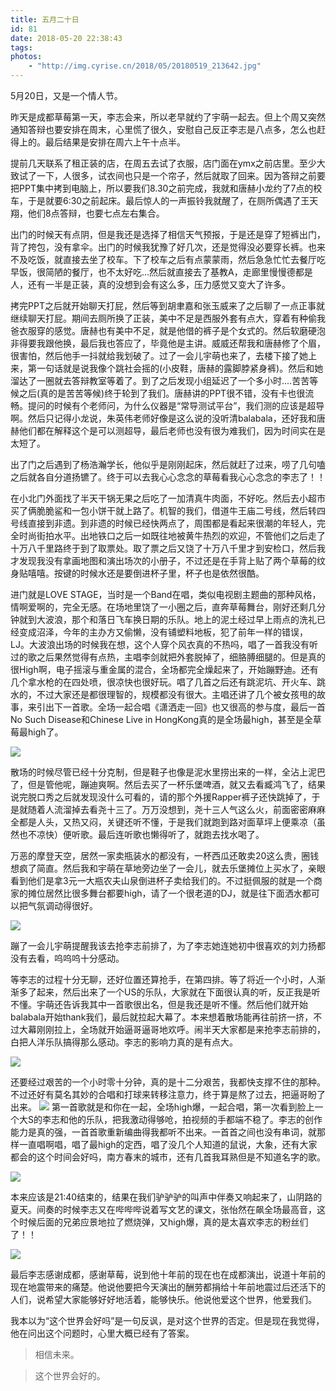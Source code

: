 ```yaml
---
title: 五月二十日
id: 81
date: 2018-05-20 22:38:43
tags:
photos:
    - "http://img.cyrise.cn/2018/05/20180519_213642.jpg"
---
```


5月20日，又是一个情人节。

昨天是成都草莓第一天，李志会来，所以老早就约了宇萌一起去。但上个周又突然通知答辩也要安排在周末，心里慌了很久，安慰自己反正李志是八点多，怎么也赶得上的。最后结果是安排在周六上午十点半。

提前几天联系了租正装的店，在周五去试了衣服，店门面在ymx之前店里。至少大致试了一下，人很多，试衣间也只是一个帘子，然后就取了回来。因为答辩之前要把PPT集中拷到电脑上，所以要我们8.30之前完成，我就和唐赫小龙约了7点的校车，于是就要6:30之前起床。最后惊人的一声振铃我就醒了，在厕所偶遇了王天翔，他们8点答辩，也要七点左右集合。

出门的时候天有点阴，但是我还是选择了相信天气预报，于是还是穿了短裤出门，背了挎包，没有拿伞。出门的时候我犹豫了好几次，还是觉得没必要穿长裤。也来不及吃饭，就直接去坐了校车。下了校车之后有点蒙蒙雨，然后急急忙忙去餐厅吃早饭，很简陋的餐厅，也不太好吃...然后就直接去了基教A，走廊里慢慢德都是人，还有一半是正装，真的没想到会有这么多，压力感觉又变大了许多。

拷完PPT之后就开始聊天打屁，然后等到胡聿嘉和张玉威来了之后聊了一点正事就继续聊天打屁。期间去厕所换了正装，美中不足是西服外套有点大，穿着有种偷我爸衣服穿的感觉。唐赫也有美中不足，就是他借的裤子是个女式的。然后软磨硬泡非得要我跟他换，最后我也答应了，毕竟他是主讲。威威还帮我和唐赫修了个眉，很害怕，然后他手一抖就给我划破了。过了一会儿宇萌也来了，去楼下接了她上来，第一句话就是说我像个跳社会摇的(小皮鞋，唐赫的露脚脖紧身裤)。然后和她溜达了一圈就去答辩教室等着了。到了之后发现小组延迟了一个多小时....苦苦等候之后(真的是苦苦等候)终于轮到了我们。唐赫讲的PPT很不错，没有卡也很流畅。提问的时候有个老师问，为什么仪器是“常导测试平台”，我们测的应该是超导啊。然后只记得小龙说，朱英伟老师好像是这么说的没听清balabala，还好我和唐赫他们都在解释这个是可以测超导，最后老师也没有很为难我们，因为时间实在是太短了。

出了门之后遇到了杨浩瀚学长，他似乎是刚刚起床，然后就赶了过来，唠了几句嗑之后就各自分道扬镳了。终于可以去我心心念念的草莓看我心心念念的李志了！！

在小北门外面找了半天干锅无果之后吃了一加清真牛肉面，不好吃。然后去小超市买了俩脆脆鲨和一包小饼干就上路了。机智的我们，借道牛王庙二号线，然后转四号线直接到非遗。到非遗的时候已经快两点了，周围都是看起来很潮的年轻人，完全时尚街拍水平。出地铁口之后一如既往地被黄牛热烈的欢迎，不管他们之后走了十万八千里路终于到了取票处。取了票之后又饶了十万八千里才到安检口，然后我才发现我没有拿画地图和演出场次的小册子，不过还是在手背上贴了两个草莓的纹身贴嘻嘻。按键的时候水还是要倒进杯子里，杯子也是依然很酷。

进门就是LOVE STAGE，当时是一个Band在唱，类似电视剧主题曲的那种风格，情啊爱啊的，完全无感。在场地里饶了一小圈之后，直奔草莓舞台，刚好还剩几分钟就到大波浪，那个和落日飞车换日期的乐队。地上的泥土经过早上雨点的洗礼已经变成沼泽，今年的主办方又偷懒，没有铺塑料地板，犯了前年一样的错误，LJ。大波浪出场的时候我在想，这个人穿个风衣真的不热吗，唱了一首我没有听过的歌之后果然觉得有点热，主唱李剑就把外套脱掉了，细胳膊细腿的。但是真的很High啊，电子摇滚与重金属的混合，全场都完全燥起来了，开始蹦野迪。还有几个拿水枪的在四处喷，很凉快也很好玩。唱了几首之后还有跳泥坑、开火车、跳水的，不过大家还是都很理智的，规模都没有很大。主唱还讲了几个被女孩甩的故事，来引出下一首歌。全场一起合唱《潇洒走一回》也又很高的参与度，最后一首No Such Disease和Chinese Live in HongKong真的是全场最high，甚至是全草莓最high了。

![](http://img.cyrise.cn/2018/05/20180519_145717.jpg)

散场的时候尽管已经十分克制，但是鞋子也像是泥水里捞出来的一样，全沾上泥巴了，但是管他呢，蹦迪爽啊。然后去买了一杯乐堡啤酒，就又去看臧鸿飞了，结果说完脱口秀之后就发现没什么可看的，请的那个外援Rapper裤子还快跳掉了，于是就随着人流溜掉去看尧十三了。万万没想到，尧十三人气这么火，前面密密麻麻全都是人头，又热又闷，关键还听不懂，于是我们就跑到路对面草坪上便乘凉（虽然也不凉快）便听歌。最后连听歌也懒得听了，就跑去找水喝了。

万恶的摩登天空，居然一家卖瓶装水的都没有，一杯西瓜还敢卖20这么贵，圈钱想疯了简直。然后我和宇萌在草地旁边坐了一会儿，就去乐堡摊位上买水了，亲眼看到他们是拿3元一大瓶农夫山泉倒进杯子卖给我们的。不过挺佩服的就是一个商家的摊位居然比很多舞台都要high，请了一个很老道的DJ，就是往下面洒水都可以把气氛调动得很好。

![](http://img.cyrise.cn/2018/05/20180519_175939.jpg)

蹦了一会儿宇萌提醒我该去抢李志前排了，为了李志她连她初中很喜欢的刘力扬都没有去看，呜呜呜十分感动。

等李志的过程十分无聊，还好位置还算抢手，在第四排。等了将近一个小时，人渐渐多了起来，然后出来了一个US的乐队，大家就在下面很认真的听，反正我是听不懂。宇萌还告诉我其中一首歌很出名，但是我还是听不懂。然后他们就开始balabala开始thank我们，最后就拉起大幕了。本来想着散场能再往前挤一挤，不过大幕刚刚拉上，全场就开始逼哥逼哥地欢呼。闹半天大家都是来抢李志前排的，白把人洋乐队搞得那么感动。李志的影响力真的是有点大。

![](http://img.cyrise.cn/2018/05/20180519_203816.jpg)

还要经过艰苦的一个小时零十分钟，真的是十二分艰苦，我都快支撑不住的那种。不过还好有莫名其妙的合唱和打球来转移注意力，终于算是熬了过去，把逼哥盼了出来。
![](http://img.cyrise.cn/2018/05/20180519_213642.jpg)
第一首歌就是和你在一起，全场high爆，一起合唱，第一次看到脸上一个大S的李志和他的乐队，把我激动得够呛，拍视频的手都端不稳了。李志的创作能力是真的强，一首首歌重新编曲得我都听不出来。一首首之间也没有串词，就那样一直唱啊唱，唱了最high的定西，唱了没几个人知道的鼠说，大象，还有大家都会的这个时间会好吗，南方春末的城市，还有几首我耳熟但是不知道名字的歌。

![](http://img.cyrise.cn/2018/05/20180519_214539.jpg)

本来应该是21:40结束的，结果在我们驴驴驴的叫声中伴奏又响起来了，山阴路的夏天。间奏的时候李志又在哔哔哔说着写文艺的课文，张怡然在飙全场最高音，这个时候后面的兄弟应景地拉了燃烧弹，又high爆，真的是太喜欢李志的粉丝们了！！

![](http://img.cyrise.cn/2018/05/20180519_214833.jpg)

最后李志感谢成都，感谢草莓，说到他十年前的现在也在成都演出，说道十年前的现在地震带来的痛楚。他说他要把今天演出的酬劳都捐给十年前地震过后还活下的人们，说希望大家能够好好地活着，能够快乐。他说他爱这个世界，他爱我们。

我本以为“这个世界会好吗”是一句反讽，是对这个世界的否定。但是现在我觉得，他在问出这个问题时，心里大概已经有了答案。

> 相信未来。

> 这个世界会好的。

